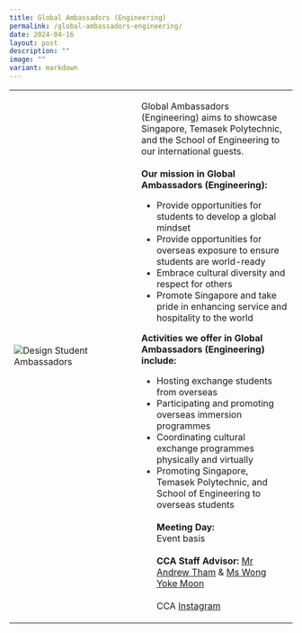 ```yaml
---
title: Global Ambassadors (Engineering)
permalink: /global-ambassadors-engineering/
date: 2024-04-16
layout: post
description: ""
image: ""
variant: markdown
---
```

<div>
    <table>
        <tbody><tr>
            <td style="width:45%"><img src="https://hosting.photobucket.com/images/i/tracyng81/Global_Ambassadors_(Engineering).jpg?width=590&amp;height=590&amp;fit=bounds" style="display:block;margin-left:auto;margin-right:auto;" alt="Design Student Ambassadors"></td>
            <td>
                <p>
                             

Global Ambassadors (Engineering) aims to showcase Singapore, Temasek Polytechnic, and the School of Engineering to our international guests.<br>
<br>
**Our mission in Global Ambassadors (Engineering):**<br>
* Provide opportunities for students to develop a global mindset<br>
* Provide opportunities for overseas exposure to ensure students are world-ready<br>
* Embrace cultural diversity and respect for others<br>
* Promote Singapore and take pride in enhancing service and hospitality to the world<br>

**Activities we offer in Global Ambassadors (Engineering) include:**
* Hosting exchange students from overseas<br>
* Participating and promoting overseas immersion programmes<br>
* Coordinating cultural exchange programmes physically and virtually<br>
* Promoting Singapore, Temasek Polytechnic, and School of Engineering to overseas students<br>
                    <br>
                    <b>Meeting Day:</b><br>
                    Event basis<br>
                    <br>
                    <b>CCA Staff Advisor:</b> <a href="mailto:Andrew_Tham@TP.EDU.SG">Mr Andrew Tham</a> &amp; <a href="mailto:yokemoon@TP.EDU.SG">Ms Wong Yoke Moon</a><br>
                    <br>
                    CCA <a href="[https://www.instagram.com/tpeng.ga?igsh=MXV0NzBnc3drOHZzdg%3D%3D&amp;utm\_source=qr](https://www.instagram.com/tpeng.ga?igsh=MXV0NzBnc3drOHZzdg%3D%3D&amp;utm_source=qr)">Instagram</a>
                </p>
            </td>
        </tr>
    </tbody></table>
</div>